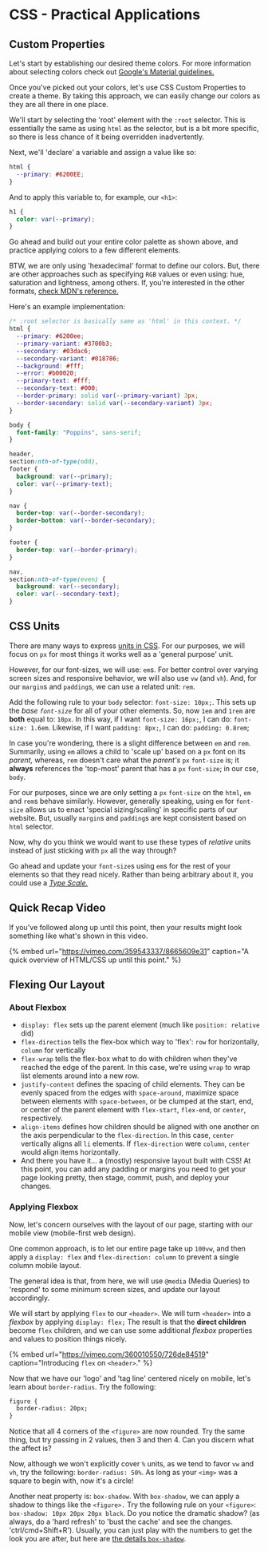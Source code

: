 # CSS - Practical Applications

## Custom Properties

Let's start by establishing our desired theme colors. For more information about selecting colors check out [Google's Material guidelines.](https://material.io/design/color/#color-theme-creation)

Once you've picked out your colors, let's use CSS Custom Properties to create a theme. By taking this approach, we can easily change our colors as they are all there in one place.

We'll start by selecting the 'root' element with the `:root` selector. This is essentially the same as using `html` as the selector, but is a bit more specific, so there is less chance of it being overridden inadvertently.

Next, we'll 'declare' a variable and assign a value like so:

```css
html {
  --primary: #6200EE;
}
```

And to apply this variable to, for example, our `<h1>`:

```css
h1 {
  color: var(--primary);
}
```

Go ahead and build out your entire color palette as shown above, and practice applying colors to a few different elements.

BTW, we are only using 'hexadecimal' format to define our colors. But, there are other approaches such as specifying `RGB` values or even using: hue, saturation and lightness, among others. If, you're interested in the other formats, [check MDN's reference.](https://developer.mozilla.org/en-US/docs/Web/CSS/color)

Here's an example implementation:

```css
/* :root selector is basically same as 'html' in this context. */
html {
  --primary: #6200ee;
  --primary-variant: #3700b3;
  --secondary: #03dac6;
  --secondary-variant: #018786;
  --background: #fff;
  --error: #b00020;
  --primary-text: #fff;
  --secondary-text: #000;
  --border-primary: solid var(--primary-variant) 3px;
  --border-secondary: solid var(--secondary-variant) 3px;
}

body {
  font-family: "Poppins", sans-serif;
}

header,
section:nth-of-type(odd),
footer {
  background: var(--primary);
  color: var(--primary-text);
}

nav {
  border-top: var(--border-secondary);
  border-bottom: var(--border-secondary);
}

footer {
  border-top: var(--border-primary);
}

nav,
section:nth-of-type(even) {
  background: var(--secondary);
  color: var(--secondary-text);
}
```

## CSS Units

There are many ways to express [units in CSS](https://syntax.fm/show/107/hasty-treat-css-units). For our purposes, we will focus on `px` for most things it works well as a 'general purpose' unit.

However, for our font-sizes, we will use: `em`s. For better control over varying screen sizes and responsive behavior, we will also use `vw` (and `vh`). And, for our `margin`s and `padding`s, we can use a related unit: `rem`.

Add the following rule to your `body` selector: `font-size: 10px;`. This sets up the _base `font-size`_ for all of your other elements. So, now `1em` and `1rem` are **both** equal to: `10px`. In this way, if I want `font-size: 16px;`, I can do: `font-size: 1.6em`. Likewise, if I want `padding: 8px;`, I can do: `padding: 0.8rem`;

In case you're wondering, there is a slight difference between `em` and `rem`. Summarily, using `em` allows a child to 'scale up' based on a `px` font on its _parent,_ whereas, `rem` doesn't care what the _parent's_ `px` `font-size` is; it **always** references the 'top-most' parent that has a `px` `font-size`; in our cse, `body`.

For our purposes, since we are only setting a `px` `font-size` on the `html`, `em` and `rem`s behave similarly. However, generally speaking, using `em` for `font-size` allows us to enact 'special sizing/scaling' in specific parts of our website. But, usually `margin`s and `padding`s are kept consistent based on `html` selector.

Now, why do you think we would want to use these types of _relative_ units instead of just sticking with `px` all the way through?

Go ahead and update your `font-size`s using `em`s for the rest of your elements so that they read nicely. Rather than being arbitrary about it, you could use a _[Type Scale.](https://type-scale.com/)_

## Quick Recap Video

If you've followed along up until this point, then your results might look something like what's shown in this video.

{% embed url="https://vimeo.com/359543337/8665609e31" caption="A quick overview of HTML/CSS up until this point." %}

## Flexing Our Layout

### About Flexbox

* `display: flex` sets up the parent element \(much like `position: relative` did\)
* `flex-direction` tells the flex-box which way to 'flex': `row` for horizontally, `column` for vertically
* `flex-wrap` tells the flex-box what to do with children when they've reached the edge of the parent. In this case, we're using `wrap` to wrap list elements around into a new row.
* `justify-content` defines the spacing of child elements. They can be evenly spaced from the edges with `space-around`, maximize space between elements with `space-between`, or be clumped at the start, end, or center of the parent element with `flex-start`, `flex-end`, or `center`, respectively.
* `align-items` defines how children should be aligned with one another on the axis perpendicular to the `flex-direction`. In this case, `center` vertically aligns all `li` elements. If `flex-direction` were `column`, `center` would align items horizontally.
* And there you have it... a \(mostly\) responsive layout built with CSS! At this point, you can add any padding or margins you need to get your page looking pretty, then stage, commit, push, and deploy your changes.

### Applying Flexbox

Now, let's concern ourselves with the layout of our page, starting with our mobile view (mobile-first web design).

One common approach, is to let our entire page take up `100vw`, and then apply a `display: flex` and `flex-direction: column` to prevent a single column mobile layout.

The general idea is that, from here, we will use `@media` (Media Queries) to 'respond' to some minimum screen sizes, and update our layout accordingly.

We will start by applying `flex` to our `<header>`. We will turn `<header>` into a _flexbox_ by applying `display: flex;` The result is that the **direct children** become `flex` children, and we can use some additional _flexbox_ properties and values to position things nicely.

{% embed url="https://vimeo.com/360010550/726de84519" caption="Introducing `flex` on `<header>`." %}

Now that we have our 'logo' and 'tag line' centered nicely on mobile, let's learn about `border-radius`. Try the following:

```html
figure {
  border-radius: 20px;
}
```

Notice that all 4 corners of the `<figure>` are now rounded. Try the same thing, but try passing in 2 values, then 3 and then 4. Can you discern what the affect is?

Now, although we won't explicitly cover `%` units, as we tend to favor `vw` and `vh`, try the following: `border-radius: 50%`. As long as your `<img>` was a square to begin with, now it's a circle!

Another neat property is: `box-shadow`. With `box-shadow`, we can apply a shadow to things like the `<figure>.` Try the following rule on your `<figure>`: `box-shadow: 10px 20px 20px black`. Do you notice the dramatic shadow? (as always, do a 'hard refresh' to 'bust the cache' and see the changes. 'ctrl/cmd+Shift+R'). Usually, you can just play with the numbers to get the look you are after, but here are [the details `box-shadow`](https://developer.mozilla.org/en-US/docs/Web/CSS/box-shadow).
